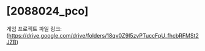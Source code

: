 # [2088024_pco]

게임 프로젝트 파일 링크:(https://drive.google.com/drive/folders/18qv0Z9I5zvPTuccFpU_fhcbRFMSt2JZB)
